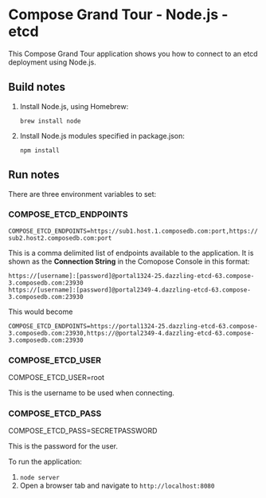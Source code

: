 # Compose Grand Tour - Node.js - etcd

This Compose Grand Tour application shows you how to connect to an etcd deployment using Node.js.

## Build notes

1. Install Node.js, using Homebrew:

    ```shell
    brew install node
    ```

2. Install Node.js modules specified in package.json:

    ```shell
    npm install
    ```

## Run notes

There are three environment variables to set:

### COMPOSE_ETCD_ENDPOINTS

`COMPOSE_ETCD_ENDPOINTS=https://sub1.host.1.composedb.com:port,https://sub2.host2.composedb.com:port`

This is a comma delimited list of endpoints available to the application. It is shown as the **Connection String** in the Comopose Console in this format:

```text
https://[username]:[password]@portal1324-25.dazzling-etcd-63.compose-3.composedb.com:23930
https://[username]:[password]@portal2349-4.dazzling-etcd-63.compose-3.composedb.com:23930
```

This would become

`COMPOSE_ETCD_ENDPOINTS=https://portal1324-25.dazzling-etcd-63.compose-3.composedb.com:23930,https://@portal2349-4.dazzling-etcd-63.compose-3.composedb.com:23930`

### COMPOSE_ETCD_USER

COMPOSE_ETCD_USER=root

This is the username to be used when connecting.

### COMPOSE_ETCD_PASS

COMPOSE_ETCD_PASS=SECRETPASSWORD

This is the password for the user.

To run the application:

1. `node server`
2. Open a browser tab and navigate to `http://localhost:8080`
